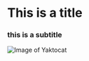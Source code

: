 #  This is a title

### this is a subtitle

![Image of Yaktocat](https://octodex.github.com/images/yaktocat.png)
